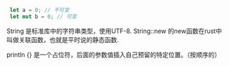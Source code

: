 
```rust
 let a = 0; // 不可变
 let mut b = 0; // 可变
```
String 是标准库中的字符串类型，使用UTF-8.
String::new 的new函数在rust中叫做关联函数，也就是平时说的静态函数.

println {} 是一个占位符，后面的参数值插入自己预留的特定位置。（按顺序的）